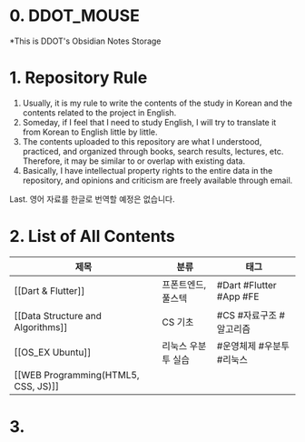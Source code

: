 # 0. DDOT_MOUSE

*This is DDOT's Obsidian Notes Storage
# 1. Repository Rule
1. Usually, it is my rule to write the contents of the study in Korean and the contents related to the project in English.
2. Someday, if I feel that I need to study English, I will try to translate it from Korean to English little by little.
3. The contents uploaded to this repository are what I understood, practiced, and organized through books, search results, lectures, etc. Therefore, it may be similar to or overlap with existing data.
4. Basically, I have intellectual property rights to the entire data in the repository, and opinions and criticism are freely available through email.

Last. 영어 자료를 한글로 번역할 예정은 없습니다.

#  2. List of All Contents

| 제목                                  | 분류                        | 태그                      |
| --------------------------------------| --------------------------- | ------------------------- |
| [[Dart & Flutter]]                        | 프폰트엔드, 풀스텍          | #Dart #Flutter #App #FE      |
| [[Data Structure and Algorithms]]         | CS 기초 | #CS  #자료구조 #알고리즘  |
| [[OS_EX Ubuntu]]                          | 리눅스 우분투 실습          | #운영체제 #우분투 #리눅스 |
|[[WEB Programming(HTML5, CSS, JS)]]        |                             |                           |


# 3. 

